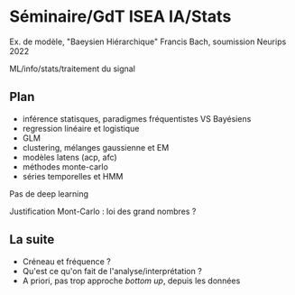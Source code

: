# Séminaire/GdT ISEA IA/Stats

Ex. de modèle, "Baeysien Hiérarchique"
Francis Bach, soumission Neurips 2022

ML/info/stats/traitement du signal

## Plan

- inférence statisques, paradigmes fréquentistes VS Bayésiens
- regression linéaire et logistique
- GLM
- clustering, mélanges gaussienne et EM
- modèles latens (acp, afc)
- méthodes monte-carlo
- séries temporelles et HMM

Pas de deep learning

Justification Mont-Carlo : loi des grand nombres ?

## La suite

- Créneau et fréquence ?
- Qu'est ce qu'on fait de l'analyse/interprétation ?
- A priori, pas trop approche _bottom up_, depuis les données

